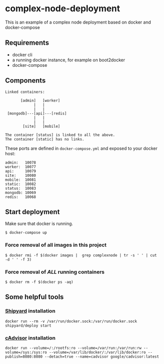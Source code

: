 # complex-node-deployment
This is an example of a complex node deployment based on docker and docker-compose


## Requirements

- docker cli
- a running docker instance, for example on boot2docker
- docker-compose

## Components

    Linked containers:

           [admin]   [worker]
                 |   |
                 |   |
     [mongodb]---[api]---[redis]
                 |   |
                 |   |
            [site]   [mobile]

    The container [status] is linked to all the above.
    The container [static] has no links.

These ports are defined in `docker-compose.yml` and exposed to your docker host:

    admin:   10078
    worker:  10077
    api:     10079
    site:    10080
    mobile:  10081
    static:  10082
    status:  10083
    mongodb: 10069
    redis:   10068


## Start deployment

Make sure that docker is running.

    $ docker-compose up

### Force removal of all images in this project

    $ docker rmi -f $(docker images |  grep complexnode | tr -s ' ' | cut -d ' ' -f 3)

### Force removal of *ALL* running containers

    $ docker rm -f $(docker ps -aq)


## Some helpful tools

### [Shipyard](https://github.com/shipyard/shipyard) installation

    docker run --rm -v /var/run/docker.sock:/var/run/docker.sock shipyard/deploy start


### [cAdvisor](https://github.com/google/cadvisor) installation

    docker run --volume=/:/rootfs:ro --volume=/var/run:/var/run:rw --volume=/sys:/sys:ro --volume=/var/lib/docker/:/var/lib/docker:ro --publish=8080:8080 --detach=true --name=cadvisor google/cadvisor:latest
